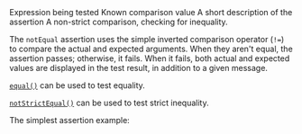 <?xml version="1.0"?>
<?xml-stylesheet type="text/xsl" href="../entries2html.xsl" ?>
<entry type="method" name="notEqual">
	<title>notEqual()</title>
	<signature>
		<argument name="actual" type="Object">
			<desc>Expression being tested</desc>
		</argument>
		<argument name="expected" type="Object">
			<desc>Known comparison value</desc>
		</argument>
		<argument name="message" type="String" optional="true">
			<desc>A short description of the assertion</desc>
		</argument>
	</signature>
	<desc>
		A non-strict comparison, checking for inequality.
	</desc>
	<longdesc>
		<p>The <code>notEqual</code> assertion uses the simple inverted comparison operator (<code>!=</code>) to compare the actual and expected arguments. When they aren't equal, the assertion passes; otherwise, it fails. When it fails, both actual and expected values are displayed in the test result, in addition to a given message.</p>
		<p><a href="/equal/"><code>equal()</code></a> can be used to test equality.</p>
		<p><a href="/notStrictEqual/"><code>notStrictEqual()</code></a> can be used to test strict inequality.</p>
	</longdesc>
	<example>
		<desc>The simplest assertion example:</desc>
<code><![CDATA[
QUnit.test( "a test", function( assert ) {
	assert.notEqual( 1, "2", "String '2' and number 1 don't have the same value" );
});
]]></code>
	</example>
	<category slug="assert"/>
</entry>
